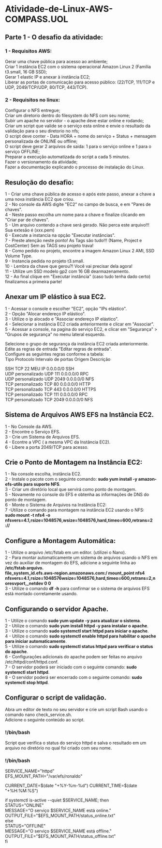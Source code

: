 # Atividade-de-Linux-AWS-COMPASS.UOL

## Parte 1 - O desafio da atividade: 

###  1 - Requisitos AWS:
Gerar uma chave pública para acesso ao ambiente;    
Criar 1 instância EC2 com o sistema operacional Amazon Linux 2 (Família t3.small, 16 GB SSD);    
Gerar 1 elastic IP e anexar à instância EC2;  
Liberar as portas de comunicação para acesso público: (22/TCP, 111/TCP e UDP, 2049/TCP/UDP, 80/TCP, 443/TCP).  

###  2 - Requisitos no linux:
Configurar o NFS entregue;  
Criar um diretorio dentro do filesystem do NFS com seu nome;  
Subir um apache no servidor - o apache deve estar online e rodando;  
Criar um script que valide se o serviço esta online e envie o resultado da  
validação para o seu diretorio no nfs;  
O script deve conter - Data HORA + nome do serviço + Status + mensagem  
personalizada de ONLINE ou offline;  
O script deve gerar 2 arquivos de saida: 1 para o serviço online e 1 para o
serviço OFFLINE;  
Preparar a execução automatizada do script a cada 5 minutos.  
Fazer o versionamento da atividade;  
Fazer a documentação explicando o processo de instalação do Linux.  

## Resuloção do desafio: 

1 - Criar uma chave pública de acesso e após este passo, anexar a chave a uma nova instância EC2 que criou.  
2 - No console da AWS digite  "EC2" no campo de busca, e em "Pares de chaves".   
4 - Neste passo excolha um nome para a chave e finalize clicando em  "Criar par de chaves".  
5 - Um arquivo contendo a chave será gerado. Não perca este arquivo!!! Sua extesão é (xxx.pem)    
6 - Execute a instancia na opção "Executar instâncias".  
7 - Preste atenção neste ponto! As Tags são tudo!!! (Name, Project e CostCenter) Sem as TAGS seu projeto trava!   
8 - Como pedido no projeto, encontre a imagem Amazon Linux 2 AMI, SSD Volume Type.  
9 - Instancia pedida no projeto t3.small.  
10 - Lembra da chave que gerou?! Você vai precisar dela agora!  
11 - Utilize um SSD modelo gp2 com 16 GB dearmazenamento.  
12 - Ao final clique  em "Executar instância" (caso tudo tenha dado certo) finalizamos a primeira parte!  

## Anexar um  IP elástico à sua EC2.

1 - Acessar o console e escolher "EC2", opção "IPs elástico".  
2 - Opção "Alocar endereço IP elástico".  
3 - Utilize o ip alocado e "Associar endereço IP elástico".  
4 - Selecionar a instância EC2 criada anteriormente e clicar em "Associar".  
5 - Acessar a console, na pagina do serviço EC2, e clicar em "Segurança" > "Grupos de segurança" no menu lateral esquerdo.    

Selecione o grupo de segurança da instância EC2 criada anteriormente.    
Edite as regras de entrada "Editar regras de entrada".      
Configure as seguintes regras conforme a tabela:  
Tipo	Protocolo	Intervalo de portas	Origem	Descrição  

SSH	 TCP	22       MEU IP  0.0.0.0/0 SSH  
UDP personalizado	UDP	111	0.0.0.0/0	RPC  
UDP personalizado	UDP	2049	0.0.0.0/0	NFS  
TCP personalizado	TCP	80	0.0.0.0/0	HTTP  
TCP personalizado	TCP	443	0.0.0.0/0	HTTPS  
TCP personalizado	TCP	111	0.0.0.0/0	RPC  
TCP personalizado	TCP	2049	0.0.0.0/0	NFS  

## Sistema de Arquivos AWS EFS na Instância EC2.    

1 - No Console da AWS.  
2 - Encontre o Serviço EFS.    
3 - Crie um Sistema de Arquivos EFS.  
4 - Econtre a VPC ( a mesma VPC da Instância EC2).      
6 - Libere a porta 2049/TCP para acesso.  

## Crie o Ponto de Montagem na Instância EC2:  

1 - Na console escolha, instância EC2.  
2 - Instale o pacote com o seguinte comando: **sudo yum install -y amazon-efs-utils para suporte NFS**.   
3 - Criar um diretório local que servirá como ponto de montagem.  
5 - Novamente no console do EFS e obtenha as informações de DNS do ponto de montagem.  
6 - Monte o Sistema de Arquivos na Instância EC2:  
7 -Utilize o comando para  montagem na instância EC2 usando o NFS:  
**sudo mount -t nfs4 -o nfsvers=4.1,rsize=1048576,wsize=1048576,hard,timeo=600,retrans=2 <DNS do EFS>://<caminho local>**  

## Configure a Montagem Automática:  

1 - Utilize o arquivo /etc/fstab em um editor. (utilizei o Nano).  
2 - Para montar automaticamente um sistema de arquivos usando o NFS em vez do auxiliar de montagem do EFS, adicione a seguinte linha ao **/etc/fstab arquivo.    
  file_system_id.efs.aws-region.amazonaws.com:/ mount_point nfs4 nfsvers=4.1,rsize=1048576wsize=1048576,hard,timeo=600,retrans=2,noresvport,_netdev 0 0**  
3 - Utilize o comando **df -h** para confirmar se o sistema de arquivos EFS está montado corretamente usando.   


## Configurando o servidor Apache.  

1 - Utilize o comando **sudo yum update -y para atualizar o sistema**.  
2 - Utilize o comando **sudo yum install httpd -y para instalar o apache**.  
3 - Utilize o comando **sudo systemctl start httpd para iniciar o apache**.  
4 - Utilize o comando **sudo systemctl enable httpd para habilitar o apache para iniciar automaticamente**.  
5 - Utilize o comando **sudo systemctl status httpd para verificar o status do apache**.  
6 - Configurações adicionais do apache podem ser feitas no arquivo /etc/httpd/conf/httpd.conf.  
7 - O servidor poderá ser iniciado com o seguinte comando: **sudo systemctl start httpd**.  
8 - O servidor poderá ser encerrado com o seguinte comando: **sudo systemctl stop httpd**.  


## Configurar o script de validação.  
Abra um editor de texto no seu servidor e crie um script Bash usando o comando nano check_service.sh.  
Adicione o seguinte conteúdo ao script.  

### !/bin/bash  

Script que verifica o status do serviço httpd e salva o resultado em um arquivo no diretório no qual foi criado com seu nome.  


### !/bin/bash  

SERVICE_NAME="httpd"  
EFS_MOUNT_PATH="/var/efs/ronaldo"  

CURRENT_DATE=$(date "+%Y-%m-%d")  
CURRENT_TIME=$(date "+%H:%M:%S")  

if systemctl is-active --quiet $SERVICE_NAME; then  
    STATUS="ONLINE"  
    MESSAGE="O serviço $SERVICE_NAME está online."  
    OUTPUT_FILE="$EFS_MOUNT_PATH/status_online.txt"  
else  
    STATUS="OFFLINE"  
    MESSAGE="O serviço $SERVICE_NAME está offline."  
    OUTPUT_FILE="$EFS_MOUNT_PATH/status_offline.txt"  
fi  
